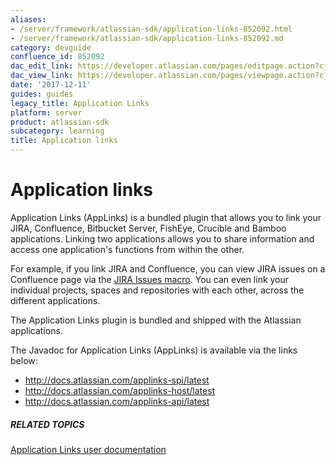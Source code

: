 ```yaml
---
aliases:
- /server/framework/atlassian-sdk/application-links-852092.html
- /server/framework/atlassian-sdk/application-links-852092.md
category: devguide
confluence_id: 852092
dac_edit_link: https://developer.atlassian.com/pages/editpage.action?cjm=wozere&pageId=852092
dac_view_link: https://developer.atlassian.com/pages/viewpage.action?cjm=wozere&pageId=852092
date: '2017-12-11'
guides: guides
legacy_title: Application Links
platform: server
product: atlassian-sdk
subcategory: learning
title: Application links
---
```

# Application links

Application Links (AppLinks) is a bundled plugin that allows you to link your JIRA, Confluence, Bitbucket Server, FishEye, Crucible and Bamboo applications. Linking two applications allows you to share information and access one application's functions from within the other.

For example, if you link JIRA and Confluence, you can view JIRA issues on a Confluence page via the <a href="http://confluence.atlassian.com/display/DOC/JIRA+Issues+Macro" class="external-link">JIRA Issues macro</a>. You can even link your individual projects, spaces and repositories with each other, across the different applications.

The Application Links plugin is bundled and shipped with the Atlassian applications.

The Javadoc for Application Links (AppLinks) is available via the links below:

-   <a href="http://docs.atlassian.com/applinks-spi/latest" class="uri external-link">http://docs.atlassian.com/applinks-spi/latest</a>
-   <a href="http://docs.atlassian.com/applinks-host/latest" class="uri external-link">http://docs.atlassian.com/applinks-host/latest</a>
-   <a href="http://docs.atlassian.com/applinks-api/latest" class="uri external-link">http://docs.atlassian.com/applinks-api/latest</a>

##### RELATED TOPICS

<a href="http://confluence.atlassian.com/display/APPLINKS/Application+Links+Documentation" class="external-link">Application Links user documentation</a>




























































































































































































































































































































































































